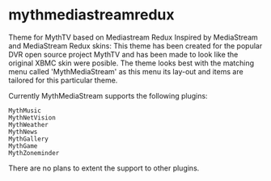 # mythmediastreamredux
Theme for MythTV based on Mediastream Redux
Inspired by MediaStream and MediaStream Redux skins: This theme has been created for the popular DVR open source project MythTV and has been made to look like the original XBMC skin were posible.
The theme looks best with the matching menu called 'MythMediaStream' as this menu its lay-out and items are tailored for this particular theme.

Currently MythMediaStream supports the following plugins:

    MythMusic
    MythNetVision
    MythWeather
    MythNews
    MythGallery
    MythGame
    MythZoneminder

There are no plans to extent the support to other plugins. 
